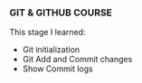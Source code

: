 ### GIT & GITHUB COURSE

This stage I learned:

- Git initialization
- Git Add and Commit changes
- Show Commit logs
